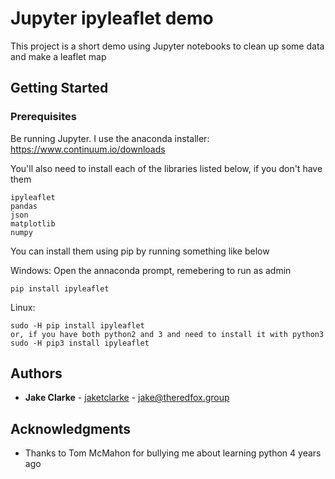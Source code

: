 # Jupyter ipyleaflet demo

This project is a short demo using Jupyter notebooks to clean up some data and make a leaflet map

## Getting Started

### Prerequisites

Be running Jupyter. I use the anaconda installer: https://www.continuum.io/downloads

You'll also need to install each of the libraries listed below, if you don't have them

```
ipyleaflet
pandas
json
matplotlib
numpy
```

You can install them using pip by running something like below

Windows: Open the annaconda prompt, remebering to run as admin
```
pip install ipyleaflet
```
Linux:
```
sudo -H pip install ipyleaflet
or, if you have both python2 and 3 and need to install it with python3
sudo -H pip3 install ipyleaflet
```

## Authors

* **Jake Clarke** - [jaketclarke](https://github.com/jaketclarke) - jake@theredfox.group

## Acknowledgments

* Thanks to Tom McMahon for bullying me about learning python 4 years ago